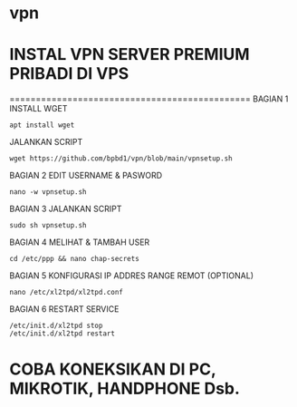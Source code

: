 # vpn

# INSTAL VPN SERVER PREMIUM PRIBADI DI VPS
==============================================
BAGIAN 1
INSTALL WGET
 ```
apt install wget
 ```
JALANKAN SCRIPT
 ```
wget https://github.com/bpbd1/vpn/blob/main/vpnsetup.sh
 ```
BAGIAN 2
EDIT USERNAME & PASWORD
 ```
nano -w vpnsetup.sh
 ```
BAGIAN 3
JALANKAN SCRIPT
 ```
sudo sh vpnsetup.sh
 ```
BAGIAN 4
MELIHAT & TAMBAH USER
 ```
cd /etc/ppp && nano chap-secrets
 ```
BAGIAN 5
KONFIGURASI IP ADDRES RANGE REMOT (OPTIONAL)
 ```
nano /etc/xl2tpd/xl2tpd.conf
 ```
BAGIAN 6
RESTART SERVICE
 ```
/etc/init.d/xl2tpd stop
/etc/init.d/xl2tpd restart
 ```
COBA KONEKSIKAN DI PC, MIKROTIK, HANDPHONE Dsb.
===============================================
